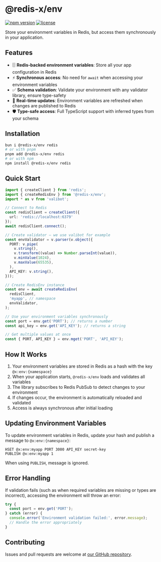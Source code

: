 # @redis-x/env

[![npm version](https://img.shields.io/npm/v/@redis-x/env.svg)](https://www.npmjs.com/package/@redis-x/env)
[![license](https://img.shields.io/npm/l/@redis-x/env.svg?color=blue)](https://github.com/redis-x/env/blob/main/LICENSE)

Store your environment variables in Redis, but access them synchronously in your application.

## Features

- 🗄️ **Redis-backed environment variables**: Store all your app configuration in Redis
- ⚡ **Synchronous access**: No need for `await` when accessing your environment variables
- ✅ **Schema validation**: Validate your environment with any validator library, ensure type-safety
- 🔔 **Real-time updates**: Environment variables are refreshed when changes are published to Redis
- 🛡️ **Type-safe access**: Full TypeScript support with inferred types from your schema

## Installation

```bash
bun i @redis-x/env redis
# or with pnpm
pnpm add @redis-x/env redis
# or with npm
npm install @redis-x/env redis
```

## Quick Start

```typescript
import { createClient } from 'redis';
import { createRedisEnv } from '@redis-x/env';
import * as v from 'valibot';

// Connect to Redis
const redisClient = createClient({
  url: 'redis://localhost:6379'
});
await redisClient.connect();

// Create validator — we use valibot for example
const envValidator = v.parser(v.object({
  PORT: v.pipe(
    v.string(),
    v.transform((value) => Number.parseInt(value)),
    v.minValue(1024),
    v.maxValue(65535),
  ),
  API_KEY: v.string(),
}));

// Create RedisEnv instance
const env = await createRedisEnv(
  redisClient,
  'myapp', // namespace
  envValidator,
);

// Use your environment variables synchronously
const port = env.get('PORT'); // returns a number
const api_key = env.get('API_KEY'); // returns a string

// Get multiple values at once
const { PORT, API_KEY } = env.mget('PORT', 'API_KEY');
```

## How It Works

1. Your environment variables are stored in Redis as a hash with the key `@x:env:{namespace}`
2. When your application starts, `@redis-x/env` loads and validates all variables
3. The library subscribes to Redis PubSub to detect changes to your environment
4. If changes occur, the environment is automatically reloaded and validated
5. Access is always synchronous after initial loading

## Updating Environment Variables

To update environment variables in Redis, update your hash and publish a message to `@x:env:{namespace}`:

```redis
HSET @x:env:myapp PORT 3000 API_KEY secret-key
PUBLISH @x:env:myapp 1
```

When using `PUBLISH`, message is ignored.

## Error Handling

If validation fails (such as when required variables are missing or types are incorrect), accessing the environment will throw an error:

```typescript
try {
  const port = env.get('PORT');
} catch (error) {
  console.error('Environment validation failed:', error.message);
  // Handle the error appropriately
}
```

## Contributing

Issues and pull requests are welcome at [our GitHub repository](https://github.com/redis-x/env).
